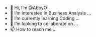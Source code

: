 - 👋 Hi, I’m @AbbyO
- 👀 I’m interested in Business Analysis ...
- 🌱 I’m currently learning Coding ...
- 💞️ I’m looking to collaborate on ...
- 📫 How to reach me ...

<!---
AbbyO0/AbbyO0 is a ✨ special ✨ repository because its `README.md` (this file) appears on your GitHub profile.
You can click the Preview link to take a look at your changes.
--->
